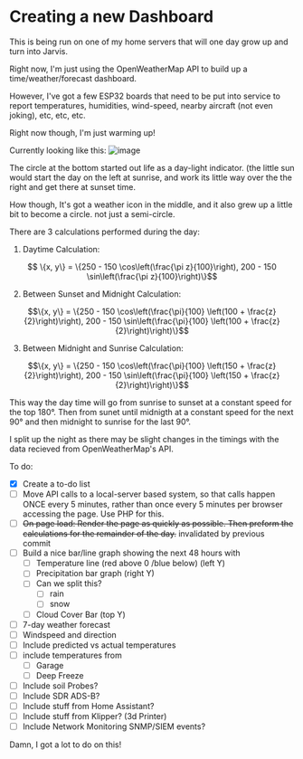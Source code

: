 #  Creating a new Dashboard

This is being run on one of my home servers that will one day grow up and turn into Jarvis.

Right now, I'm just using the OpenWeatherMap API to build up a time/weather/forecast dashboard.

However, I've got a few ESP32 boards that need to be put into service to report temperatures, humidities, wind-speed, nearby aircraft (not even joking), etc, etc, etc.

Right now though, I'm just warming up!

Currently looking like this:
![image](https://github.com/Blyzz616/dashboard/assets/19424317/8f4cdffe-4720-450c-af52-0ede6e382047)

The circle at the bottom started out life as a day-light indicator. (the little sun would start the day on the left at sunrise, and work its little way over the the right and get there at sunset time.

How though, It's got a weather icon in the middle, and it also grew up a little bit to become a circle. not just a semi-circle.

There are 3 calculations performed during the day:

1. Daytime Calculation:
```math
   \{x, y\} = \{250 - 150 \cos\left(\frac{\pi z}{100}\right), 200 - 150 \sin\left(\frac{\pi z}{100}\right)\}
```

2. Between Sunset and Midnight Calculation:
```math
\{x, y\} = \{250 - 150 \cos\left(\frac{\pi}{100} \left(100 + \frac{z}{2}\right)\right), 200 - 150 \sin\left(\frac{\pi}{100} \left(100 + \frac{z}{2}\right)\right)\}
```

3. Between Midnight and Sunrise Calculation:
```math
\{x, y\} = \{250 - 150 \cos\left(\frac{\pi}{100} \left(150 + \frac{z}{2}\right)\right), 200 - 150 \sin\left(\frac{\pi}{100} \left(150 + \frac{z}{2}\right)\right)\}
```

This way the day time will go from sunrise to sunset at a constant speed for the top 180°. Then from sunet until midnigth at a constant speed for the next 90° and then midnight to sunrise for the last 90°.

I split up the night as there may be slight changes in the timings with the data recieved from OpenWeatherMap's API.

To do:

- [x] Create a to-do list
- [ ] Move API calls to a local-server based system, so that calls happen ONCE every 5 minutes, rather than once every 5 minutes per browser accessing the page. Use PHP for this.
- [ ] ~~On page load: Render the page as quickly as possible. Then preform the calculations for the remainder of the day.~~ invalidated by previous commit
- [ ] Build a nice bar/line graph showing the next 48 hours with
  - [ ] Temperature line (red above 0 /blue below) (left Y)
  - [ ] Precipitation bar graph (right Y)
  - [ ] Can we split this?
    - [ ] rain
    - [ ] snow
  - [ ] Cloud Cover Bar (top Y)
- [ ] 7-day weather forecast
- [ ] Windspeed and direction
- [ ] Include predicted vs actual temperatures
- [ ] include temperatures from
  - [ ] Garage
  - [ ] Deep Freeze
- [ ] Include soil Probes?
- [ ] Include SDR ADS-B?
- [ ] Include stuff from Home Assistant?
- [ ] Include stuff from Klipper? (3d Printer)
- [ ] Include Network Monitoring SNMP/SIEM events?

Damn, I got a lot to do on this!
